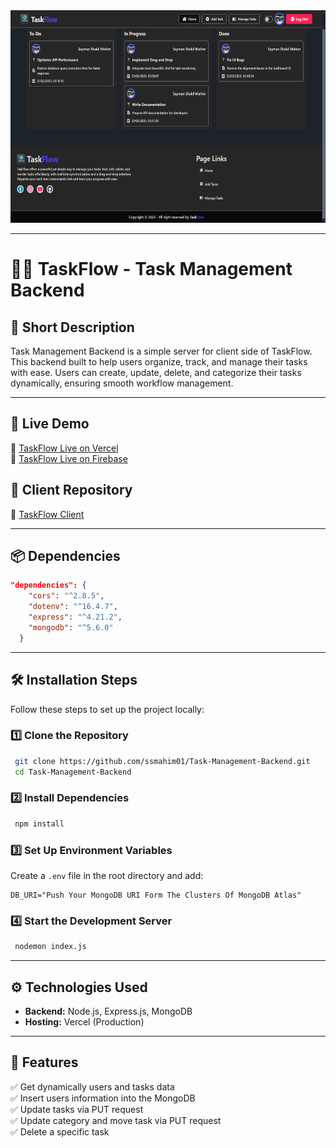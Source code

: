 <div align="center">
  <img width="100%" height="340" src="/public/task-flow.png"  />
</div>

---

# 👨‍💼 TaskFlow - Task Management Backend

## 📝 Short Description
Task Management Backend is a simple server for client side of TaskFlow. This backend built to help users organize, track, and manage their tasks with ease. Users can create, update, delete, and categorize their tasks dynamically, ensuring smooth workflow management.

---

## 🚀 Live Demo
🔗 [TaskFlow Live on Vercel](https://my-task-flow-management.vercel.app)
<br>
🔗 [TaskFlow Live on Firebase](https://task-flow-25.web.app)

## 📁 Client Repository

🔗 [TaskFlow Client](https://github.com/ssmahim01/Task-Management-With-React)

---

## 📦 Dependencies
```json
"dependencies": {
    "cors": "^2.8.5",
    "dotenv": "^16.4.7",
    "express": "^4.21.2",
    "mongodb": "^5.6.0"
  }
  ```

  ---

## 🛠 Installation Steps
Follow these steps to set up the project locally:

### **1️⃣ Clone the Repository**
```sh
 git clone https://github.com/ssmahim01/Task-Management-Backend.git
 cd Task-Management-Backend
```

### **2️⃣ Install Dependencies**

```sh
 npm install
```

### **3️⃣ Set Up Environment Variables**
Create a `.env` file in the root directory and add:
```
DB_URI="Push Your MongoDB URI Form The Clusters Of MongoDB Atlas"
```

### **4️⃣ Start the Development Server**

```sh
 nodemon index.js
```
---

## ⚙️ Technologies Used
- **Backend:** Node.js, Express.js, MongoDB
- **Hosting:** Vercel (Production)

---

## 🎯 Features
✅ Get dynamically users and tasks data
<br>
✅ Insert users information into the MongoDB
<br>
✅ Update tasks via PUT request
<br>
✅ Update category and move task via PUT request
<br>
✅ Delete a specific task